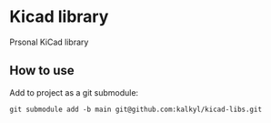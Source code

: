 # Kicad library

Prsonal KiCad library

## How to use

Add to project as a git submodule:

`git submodule add -b main git@github.com:kalkyl/kicad-libs.git`
